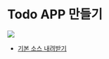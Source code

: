 # Todo APP 만들기

![](http://i.imgur.com/87bp2Xk.png) 

* [기본 소스 내려받기](https://github.com/advanced-webapps-class/todo-webapp/releases/tag/0.1)